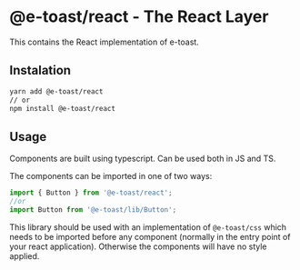 # @e-toast/react - The React Layer

This contains the React implementation of e-toast.

## Instalation

```bash
yarn add @e-toast/react
// or
npm install @e-toast/react
```

## Usage

Components are built using typescript. Can be used both in JS and TS.

The components can be imported in one of two ways:

```javascript
import { Button } from '@e-toast/react';
//or
import Button from '@e-toast/lib/Button';
```

This library should be used with an implementation of ``@e-toast/css`` which needs to be imported before any component (normally in the entry point of your react application). Otherwise the components will have no style applied.